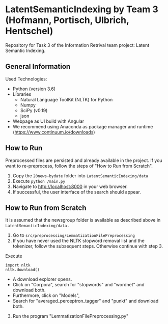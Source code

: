 # LatentSemanticIndexing by Team 3 (Hofmann, Portisch, Ulbrich, Hentschel) 
Repository for Task 3 of the Information Retrival team project: Latent Semantic Indexing.

## General Information

Used Technologies:
- Python (version 3.6)
- Libraries
    - Natural Language ToolKit (NLTK) for Python
    - Numpy
    - SciPy (v0.19)
    - json
- Webpage as UI build with Angular
- We recommend using Anaconda as package manager and runtime (https://www.continuum.io/downloads)

## How to Run
Preprocessed files are persisted and already available in the project.
If you want to re-preprocess, follow the steps of "How to Run from Scratch".

1. Copy the ``20news-bydate`` folder into ``LatentSemanticIndexing/data`` 
2. Execute ``python /main.py``
3. Navigate to [http://localhost:8000](http://localhost:8000 "Localhost - Port 8000") in your web browser.
4. If successful, the user interface of the search should appear.


## How to Run from Scratch
It is assumed that the newsgroup folder is available as described above in ``LatentSemanticIndexing/data`` .

1. Go to ``src/preprocessing/LemmatizationFilePreprocessing``
2. If you have never used the NLTK stopword removal list and the tokenizer, follow the subsequent steps. Otherwise continue with step 3.

 Execute 
 
    import nltk
    nltk.download()

- A download explorer opens.
- Click on "Corpora", search for "stopwords" and "wordnet" and download both.
- Furthermore, click on "Models",
- Search for "averaged_perceptron_tagger" and "punkt" and download both.

3. Run the program "LemmatizationFilePreprocessing.py"
